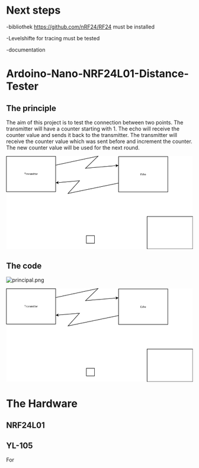 # Next steps
-bibliothek https://github.com/nRF24/RF24 must be installed

-Levelshifte for tracing must be tested

-documentation
# Ardoino-Nano-NRF24L01-Distance-Tester
## The principle
The aim of this project is to test the connection between
two points. The transmitter will have a counter starting with 1.
The echo will receive the counter value and sends it back to the transmitter.
 The transmitter will receive the counter value which was sent before
 and increment the counter. The new counter value will be used for the next round.

 ![principal.png](https://github.com/InTheCar/Ardoino-Nano-NRF24L01-Distance-Tester/blob/main/pics/principal.png)

## The code
![principal.png](https://github.com/InTheCar/Ardoino-Nano-NRF24L01-Distance-Tester/blob/main/Transmitter/Transmitter.ino)

![principal.png](https://github.com/InTheCar/Ardoino-Nano-NRF24L01-Distance-Tester/blob/main/pics/principal.png)

# The Hardware
## NRF24L01
## YL-105
For 
